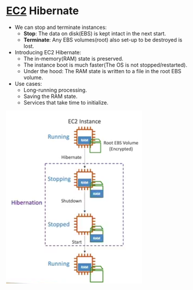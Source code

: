 # [EC2](AWS/Cloud%20Practitioner%20(CLF-C02)/Module%202%20-%20Compute%20in%20the%20Cloud/04A-Amazon%20Elastic%20Compute%20Cloud(EC2).md) Hibernate
- We can stop and terminate instances:
	- **Stop**: The data on disk(EBS) is kept intact in the next start.
	- **Terminate**: Any EBS volumes(root) also set-up to be destroyed is lost.
- Introducing EC2 Hibernate:
	- The in-memory(RAM) state is preserved.
	- The instance boot is much faster(The OS is not stopped/restarted).
	- Under the hood: The RAM state is written to a file in the root EBS volume.
- Use cases:
	- Long-running processing.
	- Saving the RAM state.
	- Services that take time to initialize.

![](AWS/AWS%20Solutions%20Architect%20Associate%20Certification%20SAA-C03/img/Pasted%20image%2020241104155713.png)